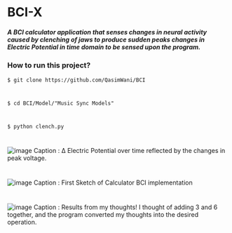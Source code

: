 # BCI-X
##### A BCI calculator application that senses changes in neural activity caused by clenching of jaws to produce sudden peaks changes in Electric Potential in time domain to be sensed upon the program.

### How to run this project?
`$ git clone https://github.com/QasimWani/BCI`
#
`$ cd BCI/Model/"Music Sync Models"`
#
`$ python clench.py `

#
![image](https://pbs.twimg.com/media/ENJjFu8WkAAnTCl?format=jpg&name=medium)
 Caption : Δ Electric Potential over time reflected by the changes in peak voltage.
#

![image](https://pbs.twimg.com/media/ENJixntWkAE0aKr?format=jpg&name=medium)
 Caption : First Sketch of Calculator BCI implementation
 
#
![image](https://pbs.twimg.com/media/ENJkMU7XsAEWkB2?format=png&name=medium)
 Caption : Results from my thoughts! I thought of adding 3 and 6 together, and the program converted my thoughts into the desired operation.
